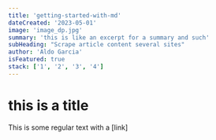 ```yaml
---
title: 'getting-started-with-md'
dateCreated: '2023-05-01'
image: 'image_dp.jpg'
summary: 'this is like an excerpt for a summary and such'
subHeading: "Scrape article content several sites"
author: 'Aldo Garcia'
isFeatured: true
stack: ['1', '2', '3', '4']
---
```


# this is a title

This is some regular text with a [link]
